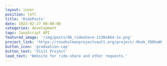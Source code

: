 ```yaml
---
layout: inner
position: left
title: 'RidePosts'
date: 2023-02-27 00:00:00
categories: development
tags: JavaScript API
featured_image: '/img/posts/06_rideshare-1130x864-2x.png'
project_link: 'https://rosehulmanprojectvault.org/project/-Mxok_YD6haW9nBh2SJ-'
button_icon: 'graduation-cap'
button_text: 'Visit Project'
lead_text: 'Website for ride-share and other requests.'
---
```

